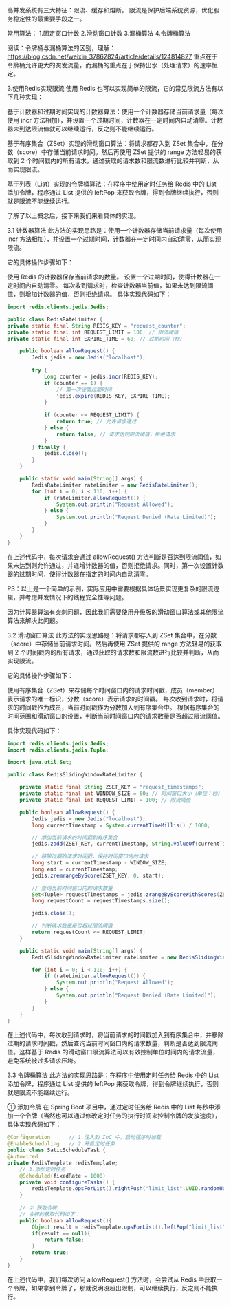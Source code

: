 高并发系统有三大特征：限流、缓存和熔断。
限流是保护后端系统资源，优化服务稳定性的最重要手段之一。

常用算法：
1.固定窗口计数
2.滑动窗口计数
3.漏桶算法
4.令牌桶算法

阅读：令牌桶与漏桶算法的区别，理解：https://blog.csdn.net/weixin_37862824/article/details/124814827
重点在于 令牌桶允许更大的突发流量，而漏桶的重点在于保持出水（处理请求）的速率恒定。


3.使用Redis实现限流
使用 Redis 也可以实现简单的限流，它的常见限流方法有以下几种实现：

基于计数器和过期时间实现的计数器算法：使用一个计数器存储当前请求量（每次使用 incr 方法相加），并设置一个过期时间，计数器在一定时间内自动清零。计数器未到达限流值就可以继续运行，反之则不能继续运行。

基于有序集合（ZSet）实现的滑动窗口算法：将请求都存入到 ZSet 集合中，在分数（score）中存储当前请求时间。然后再使用 ZSet 提供的 range 方法轻易的获取到 2 个时间戳内的所有请求，通过获取的请求数和限流数进行比较并判断，从而实现限流。

基于列表（List）实现的令牌桶算法：在程序中使用定时任务给 Redis 中的 List 添加令牌，程序通过 List 提供的 leftPop 来获取令牌，得到令牌继续执行，否则就是限流不能继续运行。

了解了以上概念后，接下来我们来看具体的实现。

3.1 计数器算法
此方法的实现思路是：使用一个计数器存储当前请求量（每次使用 incr 方法相加），并设置一个过期时间，计数器在一定时间内自动清零，从而实现限流。

它的具体操作步骤如下：

使用 Redis 的计数器保存当前请求的数量。
设置一个过期时间，使得计数器在一定时间内自动清零。
每次收到请求时，检查计数器当前值，如果未达到限流阈值，则增加计数器的值，否则拒绝请求。
具体实现代码如下：

```java
import redis.clients.jedis.Jedis;

public class RedisRateLimiter {
private static final String REDIS_KEY = "request_counter";
private static final int REQUEST_LIMIT = 100; // 限流阈值
private static final int EXPIRE_TIME = 60; // 过期时间（秒）

    public boolean allowRequest() {
        Jedis jedis = new Jedis("localhost");
        
        try {
            Long counter = jedis.incr(REDIS_KEY);
            if (counter == 1) {
                // 第一次设置过期时间
                jedis.expire(REDIS_KEY, EXPIRE_TIME);
            }
            
            if (counter <= REQUEST_LIMIT) {
                return true; // 允许请求通过
            } else {
                return false; // 请求达到限流阈值，拒绝请求
            }
        } finally {
            jedis.close();
        }
    }

    public static void main(String[] args) {
        RedisRateLimiter rateLimiter = new RedisRateLimiter();
        for (int i = 0; i < 110; i++) {
            if (rateLimiter.allowRequest()) {
                System.out.println("Request Allowed");
            } else {
                System.out.println("Request Denied (Rate Limited)");
            }
        }
    }
}
```

在上述代码中，每次请求会通过 allowRequest() 方法判断是否达到限流阈值，如果未达到则允许通过，并递增计数器的值，否则拒绝请求。同时，第一次设置计数器的过期时间，使得计数器在指定的时间内自动清零。

PS：以上是一个简单的示例，实际应用中需要根据具体场景实现更复杂的限流逻辑，并考虑并发情况下的线程安全性等问题。

因为计算器算法有突刺问题，因此我们需要使用升级版的滑动窗口算法或其他限流算法来解决此问题。

3.2 滑动窗口算法
此方法的实现思路是：将请求都存入到 ZSet 集合中，在分数（score）中存储当前请求时间。然后再使用 ZSet 提供的 range 方法轻易的获取到 2 个时间戳内的所有请求，通过获取的请求数和限流数进行比较并判断，从而实现限流。

它的具体操作步骤如下：

使用有序集合（ZSet）来存储每个时间窗口内的请求时间戳，成员（member）表示请求的唯一标识，分数（score）表示请求的时间戳。
每次收到请求时，将请求的时间戳作为成员，当前时间戳作为分数加入到有序集合中。
根据有序集合的时间范围和滑动窗口的设置，判断当前时间窗口内的请求数量是否超过限流阈值。

具体实现代码如下：

```java
import redis.clients.jedis.Jedis;
import redis.clients.jedis.Tuple;

import java.util.Set;

public class RedisSlidingWindowRateLimiter {

    private static final String ZSET_KEY = "request_timestamps";
    private static final int WINDOW_SIZE = 60; // 时间窗口大小（单位：秒）
    private static final int REQUEST_LIMIT = 100; // 限流阈值

    public boolean allowRequest() {
        Jedis jedis = new Jedis("localhost");
        long currentTimestamp = System.currentTimeMillis() / 1000;

        // 添加当前请求的时间戳到有序集合
        jedis.zadd(ZSET_KEY, currentTimestamp, String.valueOf(currentTimestamp));

        // 移除过期的请求时间戳，保持时间窗口内的请求
        long start = currentTimestamp - WINDOW_SIZE;
        long end = currentTimestamp;
        jedis.zremrangeByScore(ZSET_KEY, 0, start);

        // 查询当前时间窗口内的请求数量
        Set<Tuple> requestTimestamps = jedis.zrangeByScoreWithScores(ZSET_KEY, start, end);
        long requestCount = requestTimestamps.size();

        jedis.close();

        // 判断请求数量是否超过限流阈值
        return requestCount <= REQUEST_LIMIT;
    }

    public static void main(String[] args) {
        RedisSlidingWindowRateLimiter rateLimiter = new RedisSlidingWindowRateLimiter();

        for (int i = 0; i < 110; i++) {
            if (rateLimiter.allowRequest()) {
                System.out.println("Request Allowed");
            } else {
                System.out.println("Request Denied (Rate Limited)");
            }
        }
    }
}
```


在上述代码中，每次收到请求时，将当前请求的时间戳加入到有序集合中，并移除过期的请求时间戳，然后查询当前时间窗口内的请求数量，判断是否达到限流阈值。这样基于 Redis 的滑动窗口限流算法可以有效控制单位时间内的请求流量，避免系统被过多请求压垮。


3.3 令牌桶算法
此方法的实现思路是：在程序中使用定时任务给 Redis 中的 List 添加令牌，程序通过 List 提供的 leftPop 来获取令牌，得到令牌继续执行，否则就是限流不能继续运行。

① 添加令牌
在 Spring Boot 项目中，通过定时任务给 Redis 中的 List 每秒中添加一个令牌（当然也可以通过修改定时任务的执行时间来控制令牌的发放速度），具体实现代码如下：

```java
@Configuration      // 1.注入到 IoC 中，启动程序时加载
@EnableScheduling   // 2.开启定时任务
public class SaticScheduleTask {
@Autowired
private RedisTemplate redisTemplate;
    // 3.添加定时任务
    @Scheduled(fixedRate = 1000)
    private void configureTasks() {
        redisTemplate.opsForList().rightPush("limit_list",UUID.randomUUID().toString());
    }
    
    // ② 获取令牌
    // 令牌的获取代码如下：
    public boolean allowRequest(){
        Object result = redisTemplate.opsForList().leftPop("limit_list");
        if(result == null){
            return false;
        }
        return true;
    }
}
```


在上述代码中，我们每次访问 allowRequest() 方法时，会尝试从 Redis 中获取一个令牌，如果拿到令牌了，那就说明没超出限制，可以继续执行，反之则不能执行。
